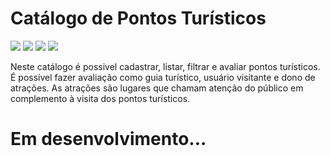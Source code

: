 # Catálogo de Pontos Turísticos
<img src="https://img.shields.io/github/issues/WillamesCampos/pontos_turisticos?label=Issues&color=blue&fstyle=for-the-badge&logo=github"/> <img src="https://img.shields.io/static/v1?label=requirements&message=atualizado&color=brightgreen&logo=ghost"/> <img src="https://img.shields.io/static/v1?label=python&message=3.9.5&color=blue&logo=python"/> <img src="https://img.shields.io/static/v1?label=django&message=3.2.3&color=brigthgreen&logo=django"/>

Neste catálogo é possivel cadastrar, listar, filtrar e avaliar pontos turísticos.
É possível fazer avaliação como guia turístico, usuário visitante e dono de atrações.
As atrações são lugares que chamam atenção do público em complemento à visita dos pontos turísticos.




# Em desenvolvimento...
